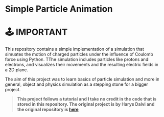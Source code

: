 # Simple Particle Animation
# 🕹️ IMPORTANT
This repository contains a simple implementation of a simulation that simuates the motion of charged particles under the influence of Coulomb force using Python. TThe simulation includes particles like protons and electrons, and visualizes their movements and the resulting electric fields in a 2D plane. 

The aim of this project was to learn basics of particle simulation and more in general, object and physics simulation as a stepping stone for a bigger project. 


> **This project follows a tutorial and I take no credit in the code that is stored in this repository. The original project is by Harys Dalvi and the original repository is [here](https://github.com/crackalamoo/electric-simulation/tree/main)**

